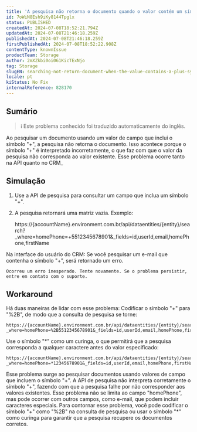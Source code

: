 ```yaml
---
title: 'A pesquisa não retorna o documento quando o valor contém um símbolo + (mais).'
id: 7oWiN8Esh9iKy8144Tpglx
status: PUBLISHED
createdAt: 2024-07-08T18:52:21.794Z
updatedAt: 2024-07-08T21:46:18.259Z
publishedAt: 2024-07-08T21:46:18.259Z
firstPublishedAt: 2024-07-08T18:52:22.908Z
contentType: knownIssue
productTeam: Storage
author: 2mXZkbi0oi061KicTExNjo
tag: Storage
slugEN: searching-not-return-document-when-the-value-contains-a-plus-symbol
locale: pt
kiStatus: No Fix
internalReference: 828170
---
```


## Sumário

>ℹ️ Este problema conhecido foi traduzido automaticamente do inglês.


Ao pesquisar um documento usando um valor de campo que inclui o símbolo "+", a pesquisa não retorna o documento. Isso acontece porque o símbolo "+" é interpretado incorretamente, o que faz com que o valor da pesquisa não corresponda ao valor existente.
Esse problema ocorre tanto na API quanto no CRM_

## Simulação



1. Use a API de pesquisa para consultar um campo que inclua um símbolo "+".
2. A pesquisa retornará uma matriz vazia. Exemplo:

    https://{accountName}.environment.com.br/api/dataentities/{entity}/search?_where=homePhone=+5512345678901&_fields=id,userId,email,homePhone,firstName


Na interface do usuário do CRM:
Se você pesquisar um e-mail que contenha o símbolo "+", será retornado um erro.

    Ocorreu um erro inesperado. Tente novamente. Se o problema persistir, entre em contato com o suporte.




## Workaround


Há duas maneiras de lidar com esse problema:
Codificar o símbolo "+" para "%2B", de modo que a consulta de pesquisa se torne:

    https://{accountName}.environment.com.br/api/dataentities/{entity}/search?_where=homePhone=%2B5512345678901&_fields=id,userId,email,homePhone,firstName


Use o símbolo "*" como um curinga, o que permitirá que a pesquisa corresponda a qualquer caractere antes do valor especificado:

    https://{accountName}.environment.com.br/api/dataentities/{entity}/search?_where=homePhone=*12345678901&_fields=id,userId,email,homePhone,firstName

Esse problema surge ao pesquisar documentos usando valores de campo que incluem o símbolo "+". A API de pesquisa não interpreta corretamente o símbolo "+", fazendo com que a pesquisa falhe por não corresponder aos valores existentes. Esse problema não se limita ao campo "homePhone", mas pode ocorrer com outros campos, como e-mail, que podem incluir caracteres especiais.
Para contornar esse problema, você pode codificar o símbolo "+" como "%2B" na consulta de pesquisa ou usar o símbolo "*" como curinga para garantir que a pesquisa recupere os documentos corretos.


